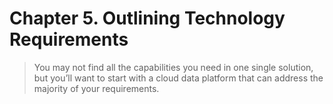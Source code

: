 # Chapter 5. Outlining Technology Requirements

> You may not find all the capabilities you need in one single solution, but you’ll want to start with a cloud data platform that can address the majority of your requirements.

